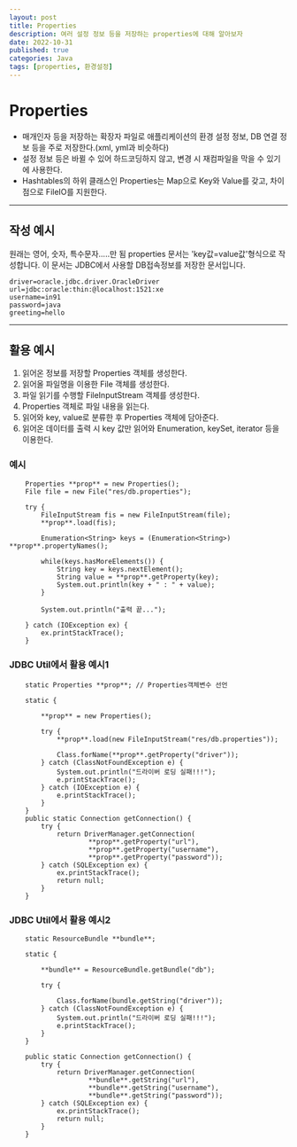 ```yaml
---
layout: post
title: Properties
description: 여러 설정 정보 등을 저장하는 properties에 대해 알아보자
date: 2022-10-31
published: true
categories: Java
tags: [properties, 환경설정]
---
```


# Properties
- 매개인자 등을 저장하는 확장자 파일로 애플리케이션의 환경 설정 정보, DB 연결 정보 등을 주로 저장한다.(xml, yml과 비슷하다)
- 설정 정보 등은 바뀔 수 있어 하드코딩하지 않고, 변경 시 재컴파일을 막을 수 있기에 사용한다.
- Hashtables의 하위 클래스인 Properties는 Map으로 Key와 Value를 갖고, 차이점으로 FileIO를 지원한다.

***

## 작성 예시
원래는 영어, 숫자, 특수문자.....만 됨
properties 문서는 'key값=value값'형식으로 작성합니다.
이 문서는 JDBC에서 사용할 DB접속정보를 저장한 문서입니다.
```
driver=oracle.jdbc.driver.OracleDriver
url=jdbc:oracle:thin:@localhost:1521:xe
username=in91
password=java
greeting=hello
```

***

## 활용 예시
1. 읽어온 정보를 저장할 Properties 객체를 생성한다.
2. 읽어올 파일명을 이용한 File 객체를 생성한다.
3. 파일 읽기를 수행할 FileInputStream 객체를 생성한다.
4. Properties 객체로 파일 내용을 읽는다.
5. 읽어와 key, value로 분류한 후 Properties 객체에 담아준다.
6. 읽어온 데이터를 출력 시 key 값만 읽어와 Enumeration, keySet, iterator 등을 이용한다.
   
### 예시
```
    Properties **prop** = new Properties();
    File file = new File("res/db.properties");
    
    try {
        FileInputStream fis = new FileInputStream(file);
        **prop**.load(fis);

        Enumeration<String> keys = (Enumeration<String>) **prop**.propertyNames();
        
        while(keys.hasMoreElements()) {
            String key = keys.nextElement();
            String value = **prop**.getProperty(key);
            System.out.println(key + " : " + value);
        }
        
        System.out.println("출력 끝...");
        
    } catch (IOException ex) {
        ex.printStackTrace();
    }
```
### JDBC Util에서 활용 예시1
```
    static Properties **prop**; // Properties객체변수 선언
	
	static {
		
		**prop** = new Properties();
		
		try {
			**prop**.load(new FileInputStream("res/db.properties"));
			
			Class.forName(**prop**.getProperty("driver"));
		} catch (ClassNotFoundException e) {
			System.out.println("드라이버 로딩 실패!!!");
			e.printStackTrace();
		} catch (IOException e) {
			e.printStackTrace();
		}
	}
    public static Connection getConnection() {
		try {
			return DriverManager.getConnection(
					**prop**.getProperty("url"), 
					**prop**.getProperty("username"), 
					**prop**.getProperty("password"));
		} catch (SQLException ex) {
			ex.printStackTrace();
			return null;
		}
	}
```
### JDBC Util에서 활용 예시2
```
	static ResourceBundle **bundle**;
	
	static {
		
		**bundle** = ResourceBundle.getBundle("db");
		
		try {

			Class.forName(bundle.getString("driver"));
		} catch (ClassNotFoundException e) {
			System.out.println("드라이버 로딩 실패!!!");
			e.printStackTrace();
		}
	}
	
	public static Connection getConnection() {
		try {
			return DriverManager.getConnection(
					**bundle**.getString("url"), 
					**bundle**.getString("username"), 
					**bundle**.getString("password"));
		} catch (SQLException ex) {
			ex.printStackTrace();
			return null;
		}
	}
```
